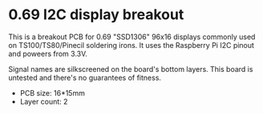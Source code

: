 # 0.69 I2C display breakout

This is a breakout PCB for 0.69 "SSD1306" 96x16 displays
commonly used on TS100/TS80/Pinecil soldering irons.
It uses the Raspberry Pi I2C pinout and poweers from 3.3V.

Signal names are silkscreened on the board's bottom layers.
This board is untested and there's no guarantees of fitness.

- PCB size: 16*15mm
- Layer count: 2

